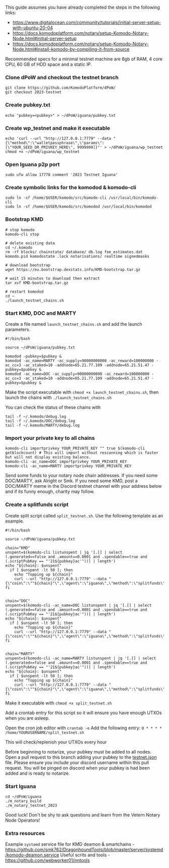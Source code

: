This guide assumes you have already completed the steps in the following links:
- https://www.digitalocean.com/community/tutorials/initial-server-setup-with-ubuntu-20-04
- https://docs.komodoplatform.com/notary/setup-Komodo-Notary-Node.html#initial-server-setup
- https://docs.komodoplatform.com/notary/setup-Komodo-Notary-Node.html#install-komodo-by-compiling-it-from-source

Recommended specs for a minimal testnet machine are 8gb of RAM, 4 core CPU, 60 GB of HDD space and a static IP.

### Clone dPoW and checkout the testnet branch
```
git clone https://github.com/KomodoPlatform/dPoW/
git checkout 2023-testnet
```


### Create pubkey.txt
`echo "pubkey=<pubkey>" > ~/dPoW/iguana/pubkey.txt`


### Create wp_testnet and make it executable
```
echo 'curl --url "http://127.0.0.1:7779" --data "{\"method\":\"walletpassphrase\",\"params\":[\"YOUR_SEED_OR_PRIVKEY_HERE\", 9999999]}"' > ~/dPoW/iguana/wp_testnet
chmod +x ~/dPoW/iguana/wp_testnet
```


### Open Iguana p2p port
`sudo ufw allow 17778 comment '2023 Testnet Iguana'`


### Create symbolic links for the komodod & komodo-cli
```
sudo ln -sf /home/$USER/komodo/src/komodo-cli /usr/local/bin/komodo-cli
sudo ln -sf /home/$USER/komodo/src/komodod /usr/local/bin/komodod
```

### Bootstrap KMD
```
# stop komodo
komodo-cli stop

# delete existing data
cd ~/.komodo
rm -rf blocks/ chainstate/ database/ db.log fee_estimates.dat komodo.pid komodostate .lock notarisations/ realtime signedmasks

# download bootstrap
wget https://eu.bootstrap.dexstats.info/KMD-bootstrap.tar.gz

# wait 15 minutes to download then extract
tar xvf KMD-bootstrap.tar.gz

# restart komodod
cd ~
./launch_testnet_chains.sh
```


### Start KMD, DOC and MARTY

Create a file named `launch_testnet_chains.sh` and add the launch parameters.
```
#!/bin/bash

source ~/dPoW/iguana/pubkey.txt

komodod -pubkey=$pubkey &
komodod -ac_name=MARTY -ac_supply=90000000000 -ac_reward=100000000 -ac_cc=3 -ac_staked=10 -addnode=65.21.77.109 -addnode=65.21.51.47 -pubkey=$pubkey &
komodod -ac_name=DOC -ac_supply=90000000000 -ac_reward=100000000 -ac_cc=3 -ac_staked=10 -addnode=65.21.77.109 -addnode=65.21.51.47 -pubkey=$pubkey &
```

Make the script executable with `chmod +x launch_testnet_chains.sh`, then launch the chains with `./launch_testnet_chains.sh`

You can check the status of these chains with
```
tail -f ~/.komodo/debug.log
tail -f ~/.komodo/DOC/debug.log
tail -f ~/.komodo/MARTY/debug.log
```


### Import your private key to all chains
```
komodo-cli importprivkey YOUR_PRIVATE_KEY "" true $(komodo-cli getblockcount) # This will import without rescanning which is faster but will not display existing balance.
komodo-cli -ac_name=DOC importprivkey YOUR_PRIVATE_KEY
komodo-cli -ac_name=MARTY importprivkey YOUR_PRIVATE_KEY
```

Send some funds to your notary node chain addresses. If you need some DOC/MARTY, ask Alright or Smk. If you need some KMD, post a DOC/MARTY meme in the Discord testnet channel with your address below and if its funny enough, charity may follow.


### Create a splitfunds script

Create split script called `split_testnet.sh`. Use the following template as an example. 

```
#!/bin/bash

source ~/dPoW/iguana/pubkey.txt

chain="KMD"
unspent=$(komodo-cli listunspent | jq '[.[] | select (.generated==false and .amount==0.0001 and .spendable==true and (.scriptPubKey == "'21${pubkey}ac'"))] | length')
echo "${chain}: $unspent"
  if [ $unspent -lt 50 ]; then
    echo "Topping up ${chain}"
    curl --url "http://127.0.0.1:7779" --data "{\"coin\":\""${chain}"\",\"agent\":\"iguana\",\"method\":\"splitfunds\",\"satoshis\":\"10000\",\"sendflag\":1,\"duplicates\":"50"}"
fi


chain="DOC"
unspent=$(komodo-cli -ac_name=DOC listunspent | jq '[.[] | select (.generated==false and .amount==0.0001 and .spendable==true and (.scriptPubKey == "'21${pubkey}ac'"))] | length')
echo "${chain}: $unspent"
  if [ $unspent -lt 50 ]; then
    echo "Topping up ${chain}"
    curl --url "http://127.0.0.1:7779" --data "{\"coin\":\""${chain}"\",\"agent\":\"iguana\",\"method\":\"splitfunds\",\"satoshis\":\"10000\",\"sendflag\":1,\"duplicates\":"50"}"
fi


chain="MARTY"
unspent=$(komodo-cli -ac_name=MARTY listunspent | jq '[.[] | select (.generated==false and .amount==0.0001 and .spendable==true and (.scriptPubKey == "'21${pubkey}ac'"))] | length')
echo "${chain}: $unspent"
  if [ $unspent -lt 50 ]; then
    echo "Topping up ${chain}"
    curl --url "http://127.0.0.1:7779" --data "{\"coin\":\""${chain}"\",\"agent\":\"iguana\",\"method\":\"splitfunds\",\"satoshis\":\"10000\",\"sendflag\":1,\"duplicates\":"50"}"
fi
```

Make it executable with `chmod +x split_testnet.sh`

Add a crontab entry for this script so it will ensure you have enough UTXOs when you are asleep.

Open the cron job editor with `crontab -e`
Add the following entry: `0 * * * * /home/YOURUSERNAME/split_testnet.sh`

This will check/replenish your UTXOs every hour

Before beginning to notarize, your pubkey must be added to all nodes. Open a pull request to this branch adding your pubkey to the [testnet.json](https://github.com/KomodoPlatform/dPoW/blob/2023-testnet/iguana/testnet.json) file. Please ensure you include your discord username within this pull request. You will be pinged on discord when your pubkey is had been added and is ready to notarize.

### Start Iguana
```
cd ~/dPoW/iguana
./m_notary_build
./m_notary_testnet_2023
```

Good luck! Don't be shy to ask questions and learn from the Vetern Notary Node Operators! 

### Extra resources

Example `systemd` service file for KMD deamon & smartchains - https://github.com/smk762/DragonhoundTools/blob/master/server/systemd/komodo-deamon.service
Useful scrits and tools - https://github.com/webworker01/nntools


